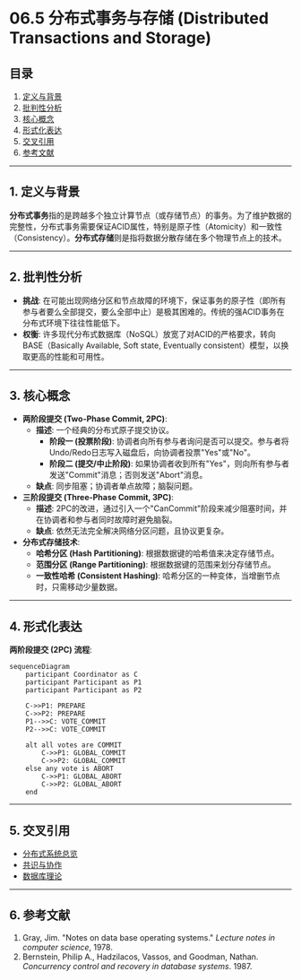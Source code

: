 # 06.5 分布式事务与存储 (Distributed Transactions and Storage)

## 目录

1.  [定义与背景](#1-定义与背景)
2.  [批判性分析](#2-批判性分析)
3.  [核心概念](#3-核心概念)
4.  [形式化表达](#4-形式化表达)
5.  [交叉引用](#5-交叉引用)
6.  [参考文献](#6-参考文献)

---

## 1. 定义与背景

**分布式事务**指的是跨越多个独立计算节点（或存储节点）的事务。为了维护数据的完整性，分布式事务需要保证ACID属性，特别是原子性（Atomicity）和一致性（Consistency）。**分布式存储**则是指将数据分散存储在多个物理节点上的技术。

---

## 2. 批判性分析

-   **挑战**: 在可能出现网络分区和节点故障的环境下，保证事务的原子性（即所有参与者要么全部提交，要么全部中止）是极其困难的。传统的强ACID事务在分布式环境下往往性能低下。
-   **权衡**: 许多现代分布式数据库（NoSQL）放宽了对ACID的严格要求，转向BASE（Basically Available, Soft state, Eventually consistent）模型，以换取更高的性能和可用性。

---

## 3. 核心概念

-   **两阶段提交 (Two-Phase Commit, 2PC)**:
    -   **描述**: 一个经典的分布式原子提交协议。
        -   **阶段一 (投票阶段)**: 协调者向所有参与者询问是否可以提交。参与者将Undo/Redo日志写入磁盘后，向协调者投票"Yes"或"No"。
        -   **阶段二 (提交/中止阶段)**: 如果协调者收到所有"Yes"，则向所有参与者发送"Commit"消息；否则发送"Abort"消息。
    -   **缺点**: 同步阻塞；协调者单点故障；脑裂问题。
-   **三阶段提交 (Three-Phase Commit, 3PC)**:
    -   **描述**: 2PC的改进，通过引入一个"CanCommit"阶段来减少阻塞时间，并在协调者和参与者同时故障时避免脑裂。
    -   **缺点**: 依然无法完全解决网络分区问题，且协议更复杂。
-   **分布式存储技术**:
    -   **哈希分区 (Hash Partitioning)**: 根据数据键的哈希值来决定存储节点。
    -   **范围分区 (Range Partitioning)**: 根据数据键的范围来划分存储节点。
    -   **一致性哈希 (Consistent Hashing)**: 哈希分区的一种变体，当增删节点时，只需移动少量数据。

---

## 4. 形式化表达

**两阶段提交 (2PC) 流程**:

```mermaid
sequenceDiagram
    participant Coordinator as C
    participant Participant as P1
    participant Participant as P2

    C->>P1: PREPARE
    C->>P2: PREPARE
    P1-->>C: VOTE_COMMIT
    P2-->>C: VOTE_COMMIT
    
    alt all votes are COMMIT
        C->>P1: GLOBAL_COMMIT
        C->>P2: GLOBAL_COMMIT
    else any vote is ABORT
        C->>P1: GLOBAL_ABORT
        C->>P2: GLOBAL_ABORT
    end
```

---

## 5. 交叉引用

-   [分布式系统总览](./README.md)
-   [共识与协作](./06.3_Consensus_and_Coordination.md)
-   [数据库理论](../12_Database_Theory/README.md)

---

## 6. 参考文献

1.  Gray, Jim. "Notes on data base operating systems." *Lecture notes in computer science*, 1978.
2.  Bernstein, Philip A., Hadzilacos, Vassos, and Goodman, Nathan. *Concurrency control and recovery in database systems*. 1987. 